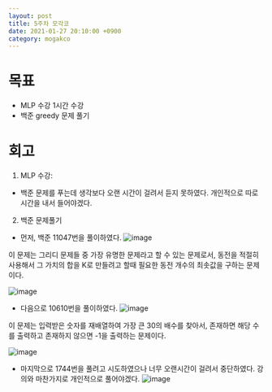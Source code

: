 ```yaml
---
layout: post
title: 5주차 모각코
date: 2021-01-27 20:10:00 +0900
category: mogakco
---
```

# 목표

+  MLP 수강 1시간 수강
+ 백준 greedy 문제 풀기

# 회고
1. MLP 수강:
  - 백준 문제를 푸는데 생각보다 오랜 시간이 걸려서 듣지 못하였다. 개인적으로 따로 시간을 내서 들어야겠다.

2. 백준 문제풀기
  - 먼저, 백준 11047번을 풀이하였다.
![image](https://user-images.githubusercontent.com/34561570/106002367-6522d380-60f4-11eb-996c-a603f5ad1d2b.png)

  이 문제는 그리디 문제들 중 가장 유명한 문제라고 할 수 있는 문제로서, 동전을 적절히 사용해서 그 가치의 합을 K로 만들려고 할때 필요한 동전 개수의 최솟값을 구하는 문제이다.

![image](https://user-images.githubusercontent.com/34561570/105177100-8b32fb80-5b69-11eb-8bcb-325c5c2bd709.png)

  - 다음으로 10610번을 풀이하였다.
![image](https://user-images.githubusercontent.com/34561570/106002479-897eb000-60f4-11eb-8715-be2edeb402c5.png)

  이 문제는 입력받은 숫자를 재배열하여 가장 큰 30의 배수를 찾아서, 존재하면 해당 수를 출력하고 존재하지 않으면 -1을  출력하는 문제이다.

![image](https://user-images.githubusercontent.com/34561570/106001630-88994e80-60f3-11eb-94bf-c5674a58e20e.png)

- 마지막으로 1744번을 풀려고 시도하였으나 너무 오랜시간이 걸려서 중단하였다. 강의와 마찬가지로 개인적으로 풀어야겠다.
![image](https://user-images.githubusercontent.com/34561570/106002274-47556e80-60f4-11eb-9cb0-6dff066713b2.png)
